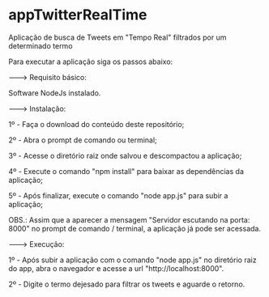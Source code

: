# appTwitterRealTime
Aplicação de busca de Tweets em "Tempo Real" filtrados por um determinado termo

Para executar a aplicação siga os passos abaixo:

---> Requisito básico:

Software NodeJs instalado.

---> Instalação:

1º - Faça o download do conteúdo deste repositório;

2º - Abra o prompt de comando ou terminal;

3º - Acesse o diretório raiz onde salvou e descompactou a aplicação;

4º - Execute o comando "npm install" para baixar as dependências da aplicação;

5º - Após finalizar, execute o comando "node app.js" para subir a aplicação;

OBS.: Assim que a aparecer a mensagem "Servidor escutando na porta: 8000" no prompt de comando / terminal, a aplicação já pode ser acessada.

---> Execução:

1º - Após subir a aplicação com o comando "node app.js" no diretório raiz do app, abra o navegador e acesse a url "http://localhost:8000".

2º - Digite o termo dejesado para filtrar os tweets e aguarde o retorno.
